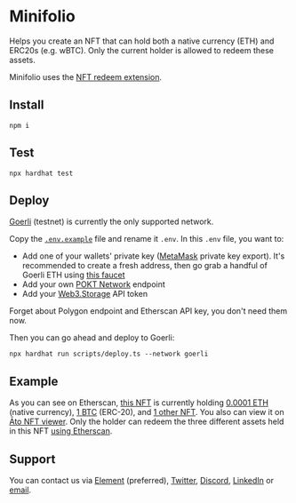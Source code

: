 # Minifolio

Helps you create an NFT that can hold both a native currency (ETH) and ERC20s (e.g. wBTC). Only the current holder is allowed to redeem these assets.

Minifolio uses the [NFT redeem extension](https://github.com/ATO-nft/redeemable).

## Install

```shell
npm i
```

## Test

```shell
npx hardhat test
```

## Deploy

[Goerli](https://goerli.net/) (testnet) is currently the only supported network.

Copy the [`.env.example`](https://github.com/ATO-nft/ato/blob/main/.env.example) file and rename it `.env`. In this `.env` file, you want to:

- Add one of your wallets' private key ([MetaMask](https://metamask.zendesk.com/hc/en-us/articles/360015289632-How-to-export-an-account-s-private-key) private key export). It's recommended to create a fresh address, then go grab a handful of Goerli ETH using [this faucet](https://goerlifaucet.com/)
- Add your own [POKT Network](https://www.pokt.network/) endpoint
- Add your [Web3.Storage](https://web3.storage/tokens/) API token

Forget about Polygon endpoint and Etherscan API key, you don't need them now.

Then you can go ahead and deploy to Goerli:

```shell
npx hardhat run scripts/deploy.ts --network goerli
```

## Example

As you can see on Etherscan, [this NFT](https://goerli.etherscan.io/address/0x85d944D4E0d269C1153278EC39Df529B9d646b15) is currently holding [0.0001 ETH](https://goerli.etherscan.io/address/0x85d944D4E0d269C1153278EC39Df529B9d646b15) (native currency), [1 BTC](https://goerli.etherscan.io/address/0x85d944D4E0d269C1153278EC39Df529B9d646b15#tokentxns) (ERC-20), and [1 other NFT](https://goerli.etherscan.io/address/0x85d944D4E0d269C1153278EC39Df529B9d646b15#tokentxnsErc721). You also can view it on [Āto NFT viewer](https://ato.network/Goerli/0x85d944D4E0d269C1153278EC39Df529B9d646b15/1). Only the holder can redeem the three different assets held in this NFT [using Etherscan](https://goerli.etherscan.io/address/0xFC90B79e7cF85DDcf0F885337C8B8ffa693B1407#writeContract).

## Support

You can contact us via [Element](https://matrix.to/#/@julienbrg:matrix.org) (preferred), [Twitter](https://twitter.com/julienbrg), [Discord](https://discord.gg/xw9dCeQ94Y), [LinkedIn](https://www.linkedin.com/in/julienberanger/) or [email](mailto:julien@ato.network).
